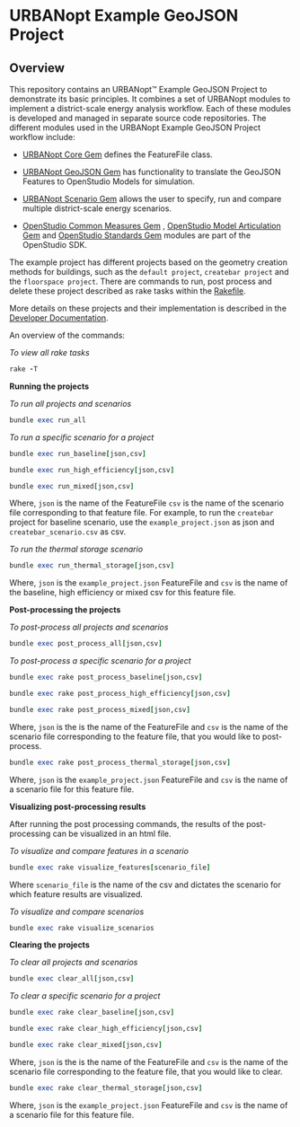 # URBANopt Example GeoJSON Project

## Overview

This repository contains an URBANopt™ Example GeoJSON Project to demonstrate its basic principles.
It combines a set of URBANopt modules to implement a district-scale energy analysis
workflow. Each of these modules is developed and managed in separate source code
repositories. The different modules used in the URBANopt Example GeoJSON Project workflow
include:

- [URBANopt Core Gem](https://github.com/urbanopt/urbanopt-core-gem) defines the FeatureFile class.

- [URBANopt GeoJSON Gem](https://github.com/urbanopt/urbanopt-geojson-gem) has
  functionality to translate the GeoJSON Features to OpenStudio Models for simulation.

- [URBANopt Scenario Gem](https://github.com/urbanopt/urbanopt-scenario-gem)
  allows the user to specify, run and compare multiple district-scale energy scenarios.

- [OpenStudio Common Measures Gem](https://github.com/NREL/openstudio-common-measures-gem) , [OpenStudio Model Articulation Gem](https://github.com/NREL/openstudio-model-articulation-gem) and
  [OpenStudio Standards Gem](https://github.com/NREL/openstudio-standards) modules are
  part of the OpenStudio SDK.

The
example project has different projects based on the geometry creation methods for 
buildings, such as the
`default project`, `createbar project` and the `floorspace project`.
There are commands to run, post process and delete these project described as
rake tasks within the
[Rakefile](https://github.com/urbanopt/urbanopt-example-geojson-project/blob/master/Rakefile). 

More details on these projects and their implementation is described in the [Developer Documentation](https://urbanopt.github.io).


An overview of the commands: 

*To view all rake tasks*

```ruby
rake -T
```

**Running the projects**

*To run all projects and scenarios*

```ruby
bundle exec run_all
```

*To run a specific scenario for a project*

```ruby
bundle exec run_baseline[json,csv]
```

```ruby
bundle exec run_high_efficiency[json,csv]
```

```ruby
bundle exec run_mixed[json,csv]
```

Where, `json` is the name of the FeatureFile  `csv` is the name of the
scenario file corresponding to that feature file. For example, to  run the `createbar` project for
baseline scenario, use
the `example_project.json` as json and `createbar_scenario.csv` as csv.

*To run the thermal storage scenario*

```ruby
bundle exec run_thermal_storage[json,csv]
```

Where, `json` is the `example_project.json` FeatureFile and `csv` is the name of the
baseline, high efficiency or mixed csv for this feature file.

**Post-processing the projects**

*To post-process all projects and scenarios*

```ruby
bundle exec post_process_all[json,csv]
```
*To post-process a specific scenario for a project*


```ruby
bundle exec rake post_process_baseline[json,csv]
```
```ruby
bundle exec rake post_process_high_efficiency[json,csv]
```
```ruby
bundle exec rake post_process_mixed[json,csv]
```

Where, `json` is the is the name of the FeatureFile and  `csv` is the name of the scenario file
corresponding to the feature file, that you would like to post-process.

```ruby
bundle exec rake post_process_thermal_storage[json,csv]
```

Where, `json` is the `example_project.json` FeatureFile and `csv` is the name of a scenario file for this feature file.

**Visualizing post-processing results**

After running the post processing commands, the results of the post-processing can be visualized in
an html file.

*To visualize and compare features in a scenario*

```ruby
bundle exec rake visualize_features[scenario_file]
```
Where `scenario_file` is the name of the csv and dictates the scenario for which feature results are
visualized.

*To visualize and compare scenarios*

```ruby
bundle exec rake visualize_scenarios
```


**Clearing the projects**

*To clear all projects and scenarios*

```ruby
bundle exec clear_all[json,csv]
```

*To clear a specific scenario for a project*

```ruby
bundle exec rake clear_baseline[json,csv] 
```

```ruby
bundle exec rake clear_high_efficiency[json,csv] 
```

```ruby
bundle exec rake clear_mixed[json,csv] 
```

Where, `json` is the is the name of the FeatureFile and  `csv` is the name of the scenario file
corresponding to the feature file, that you would like to clear.

```ruby
bundle exec rake clear_thermal_storage[json,csv] 
```

Where, `json` is the `example_project.json` FeatureFile and `csv` is the name of a scenario file for this feature file.

